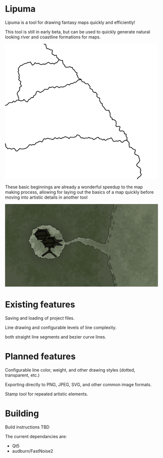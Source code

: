 # Lipuma

Lipuma is a tool for drawing fantasy maps quickly and efficiently!

This tool is still in early beta, but can be used to quickly generate natural looking river and coastline formations for maps.

![An example of the lines commonly used by Lipuma](./.img/Lipuma_demo_image.png)

These basic beginnings are already a wonderful speedup to the map making process, allowing for laying out the basics of a map quickly before moving into artistic details in another tool

![An example of a lipuma map modified further by editing in another art tool](./.img/Lipuma_edited_demo.png)

# Existing features

Saving and loading of project files.

Line drawing and configurable levels of line complexity.

both straight line segments and bezier curve lines.

# Planned features

Configurable line color, weight, and other drawing styles (dotted, transparent, etc.)

Exporting directly to PNG, JPEG, SVG, and other common image formats.

Stamp tool for repeated artistic elements.

# Building

Build instructions TBD

The current dependancies are:

- Qt5
- audburn/FastNoise2